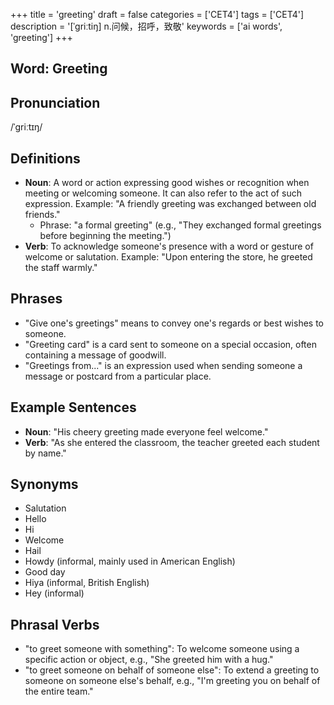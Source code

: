 +++
title = 'greeting'
draft = false
categories = ['CET4']
tags = ['CET4']
description = '[ˈgriːtiŋ] n.问候，招呼，致敬'
keywords = ['ai words', 'greeting']
+++

## Word: Greeting

## Pronunciation
/ˈɡriːtɪŋ/

## Definitions
- **Noun**: A word or action expressing good wishes or recognition when meeting or welcoming someone. It can also refer to the act of such expression. Example: "A friendly greeting was exchanged between old friends."
  - Phrase: "a formal greeting" (e.g., "They exchanged formal greetings before beginning the meeting.")
- **Verb**: To acknowledge someone's presence with a word or gesture of welcome or salutation. Example: "Upon entering the store, he greeted the staff warmly."

## Phrases
- "Give one's greetings" means to convey one's regards or best wishes to someone.
- "Greeting card" is a card sent to someone on a special occasion, often containing a message of goodwill.
- "Greetings from..." is an expression used when sending someone a message or postcard from a particular place.

## Example Sentences
- **Noun**: "His cheery greeting made everyone feel welcome."
- **Verb**: "As she entered the classroom, the teacher greeted each student by name."

## Synonyms
- Salutation
- Hello
- Hi
- Welcome
- Hail
- Howdy (informal, mainly used in American English)
- Good day
- Hiya (informal, British English)
- Hey (informal) 

## Phrasal Verbs
- "to greet someone with something": To welcome someone using a specific action or object, e.g., "She greeted him with a hug."
- "to greet someone on behalf of someone else": To extend a greeting to someone on someone else's behalf, e.g., "I'm greeting you on behalf of the entire team."
